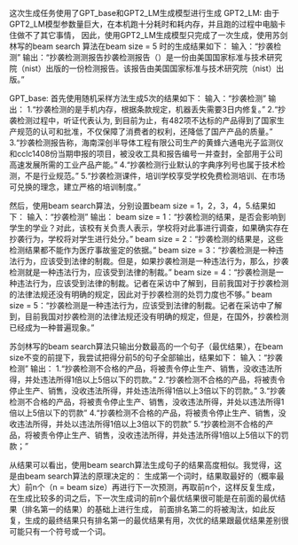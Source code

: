这次生成任务使用了GPT_base和GPT2_LM生成模型进行生成
GPT2_LM:
由于GPT2_LM模型参数量巨大，在本机跑十分耗时和耗内存，并且跑的过程中电脑卡住做不了其它事情，
因此，使用GPT2_LM生成模型只完成了一次生成，使用苏剑林写的beam search 算法在beam size = 5
时的生成结果如下：
输入：“抄袭检测”
输出：“抄袭检测测报告抄袭检测报告（）是一份由美国国家标准与技术研究院（nist）出版的一份检测报告。该报告由美国国家标准与技术研究院（nist）出版。”

GPT_base:
首先使用随机采样方法生成5次的结果如下：
输入：“抄袭检测”
输出：
1.“抄袭检测的是手机内存，根据条款规定，机器丢失需要3日内修复。”
2.“抄袭检测过程中，听证代表认为, 到目前为止，有482项不达标的产品得到了国家生产规范的认可和批准，不仅保障了消费者的权利，还降低了国产产品的质量。”
3.“抄袭检测报告称，海南深创半导体工程有限公司生产的黄蜂六通电光子监测仪和cclc1408份当期申报的项目，被没收工具和报告编号一并查封，全部用于公司高速发展所需的工业产品产能。”
4.“抄袭检测行业默认的字典序列号也属于技术检测，不是行业规范。”
5.“抄袭检测课件，培训学校享受学校免费检测培训、在市场可兑换的理念，建立严格的培训制度。”

然后，使用beam search算法，分别设置beam size = 1，2，3，4，5.结果如下：
输入：“抄袭检测”
输出：
beam size = 1：“抄袭检测的结果，是否会影响到学生的学业？对此，该校有关负责人表示，学校将对此事进行调查，如果确实存在抄袭行为，学校将对学生进行处分。”
beam size = 2：“抄袭检测的结果是，这些检测结果都不能作为医疗事故鉴定的依据。”
beam size = 3：“抄袭检测是一种违法行为，应该受到法律的制裁。但是，如果抄袭检测是一种违法行为，那么，抄袭检测就是一种违法行为，应该受到法律的制裁。”
beam size = 4：“抄袭检测是一种违法行为，应该受到法律的制裁。记者在采访中了解到，目前我国对于抄袭检测的法律法规还没有明确的规定，因此对于抄袭检测的处罚力度也不够。”
beam size = 5：“抄袭检测是一种违法行为，应该受到法律的制裁。记者在采访中了解到，目前我国对抄袭检测的法律法规还没有明确的规定，但是，在国外，抄袭检测已经成为一种普遍现象。”

苏剑林写的beam search算法只输出分数最高的一个句子（最优结果），在beam size不变的前提下，我尝试把得分前5的句子全部输出，结果如下：
输入：“抄袭检测”
输出：
1.“抄袭检测不合格的产品，将被责令停止生产、销售，没收违法所得，并处违法所得1倍以上5倍以下的罚款。”
2.“抄袭检测不合格的产品，将被责令停止生产、销售，没收违法所得，并处违法所得1倍以上3倍以下的罚款。”
3.“抄袭检测不合格的产品，将被责令停止生产、销售，没收违法所得，并处以违法所得1倍以上5倍以下的罚款”
4.“抄袭检测不合格的产品，将被责令停止生产、销售，没收违法所得，并处以违法所得1倍以上3倍以下的罚款”
5.“抄袭检测不合格的产品，将被责令停止生产、销售，没收违法所得，并处违法所得1倍以上5倍以下的罚款；”

从结果可以看出，使用beam search算法生成句子的结果高度相似。我觉得，这是由beam search算法的原理决定的：
生成第一个词时，结果取最好的（概率最大）前n个（n = beam size）再进行下一次预测，再取前n个，这样反复生成，
在生成比较多的词之后，下一次生成词的前n个最优结果很可能是在前面的最优结果（排名第一的结果）的基础上进行生成，
前面排名第二的将被淘汰，如此反复，生成的最终结果只有排名第一的最优结果有用，次优的结果跟最优结果差别很可能只有一个符号或一个词。















